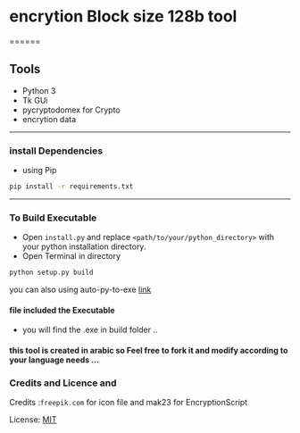 # encrytion Block size 128b tool
======
## Tools
* Python 3
* Tk GUi
* pycryptodomex  for Crypto
* encrytion data
------

### install Dependencies
* using Pip
```sh
pip install -r requirements.txt
```
------
### To Build Executable
* Open `install.py` and replace `<path/to/your/python_directory>` with your python installation directory.
* Open Terminal in directory

```sh
python setup.py build
```
you can also using auto-py-to-exe [link](https://github.com/brentvollebregt/auto-py-to-exe/)


#### file included the Executable
* you will find the .exe in build folder ..


#### this tool is created in arabic so Feel free to fork it and modify according to your language needs ...

### Credits and Licence and 
Credits :`freepik.com` for icon file and mak23 for EncryptionScript

License: [MIT](https://opensource.org/licenses/MIT)

